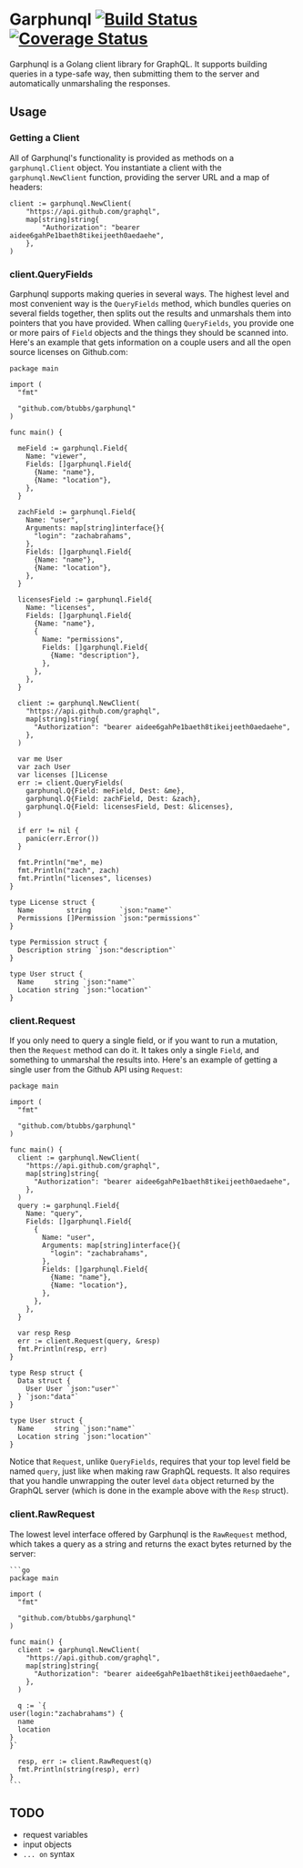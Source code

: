 # Garphunql [![Build Status](https://travis-ci.org/btubbs/garphunql.svg?branch=master)](https://travis-ci.org/btubbs/garphunql) [![Coverage Status](https://coveralls.io/repos/github/btubbs/garphunql/badge.svg?branch=master)](https://coveralls.io/github/btubbs/garphunql?branch=master)

Garphunql is a Golang client library for GraphQL.  It supports building queries in a type-safe way,
then submitting them to the server and automatically unmarshaling the responses.

## Usage

### Getting a Client

All of Garphunql's functionality is provided as methods on a `garphunql.Client` object.  You
instantiate a client with the `garphunql.NewClient` function, providing the server URL and a map of
headers:

	client := garphunql.NewClient(
		"https://api.github.com/graphql",
		map[string]string{
			"Authorization": "bearer aidee6gahPe1baeth8tikeijeeth0aedaehe",
		},
	)

### client.QueryFields

Garphunql supports making queries in several ways.  The highest level and most convenient way is
the `QueryFields` method, which bundles queries on several fields together, then splits out the
results and unmarshals them into pointers that you have provided.  When calling `QueryFields`, you
provide one or more pairs of `Field` objects and the things they should be scanned into.  Here's an
example that gets information on a couple users and all the open source licenses on Github.com:

    package main

    import (
      "fmt"

      "github.com/btubbs/garphunql"
    )

    func main() {

      meField := garphunql.Field{
        Name: "viewer",
        Fields: []garphunql.Field{
          {Name: "name"},
          {Name: "location"},
        },
      }

      zachField := garphunql.Field{
        Name: "user",
        Arguments: map[string]interface{}{
          "login": "zachabrahams",
        },
        Fields: []garphunql.Field{
          {Name: "name"},
          {Name: "location"},
        },
      }

      licensesField := garphunql.Field{
        Name: "licenses",
        Fields: []garphunql.Field{
          {Name: "name"},
          {
            Name: "permissions",
            Fields: []garphunql.Field{
              {Name: "description"},
            },
          },
        },
      }

      client := garphunql.NewClient(
        "https://api.github.com/graphql",
        map[string]string{
          "Authorization": "bearer aidee6gahPe1baeth8tikeijeeth0aedaehe",
        },
      )

      var me User
      var zach User
      var licenses []License
      err := client.QueryFields(
        garphunql.Q{Field: meField, Dest: &me},
        garphunql.Q{Field: zachField, Dest: &zach},
        garphunql.Q{Field: licensesField, Dest: &licenses},
      )

      if err != nil {
        panic(err.Error())
      }

      fmt.Println("me", me)
      fmt.Println("zach", zach)
      fmt.Println("licenses", licenses)
    }

    type License struct {
      Name        string       `json:"name"`
      Permissions []Permission `json:"permissions"`
    }

    type Permission struct {
      Description string `json:"description"`
    }

    type User struct {
      Name     string `json:"name"`
      Location string `json:"location"`
    }

### client.Request

If you only need to query a single field, or if you want to run a mutation, then the `Request`
method can do it.  It takes only a single `Field`, and something to unmarshal the results into.
Here's an example of getting a single user from the Github API using `Request`:

    package main

    import (
      "fmt"

      "github.com/btubbs/garphunql"
    )

    func main() {
      client := garphunql.NewClient(
        "https://api.github.com/graphql",
        map[string]string{
          "Authorization": "bearer aidee6gahPe1baeth8tikeijeeth0aedaehe",
        },
      )
      query := garphunql.Field{
        Name: "query",
        Fields: []garphunql.Field{
          {
            Name: "user",
            Arguments: map[string]interface{}{
              "login": "zachabrahams",
            },
            Fields: []garphunql.Field{
              {Name: "name"},
              {Name: "location"},
            },
          },
        },
      }

      var resp Resp
      err := client.Request(query, &resp)
      fmt.Println(resp, err)
    }

    type Resp struct {
      Data struct {
        User User `json:"user"`
      } `json:"data"`
    }

    type User struct {
      Name     string `json:"name"`
      Location string `json:"location"`
    }

Notice that `Request`, unlike `QueryFields`, requires that your top level field be named `query`,
just like when making raw GraphQL requests.  It also requires that you handle unwrapping the outer
level `data` object returned by the GraphQL server (which is done in the example above with the
`Resp` struct).

### client.RawRequest

The lowest level interface offered by Garphunql is the `RawRequest` method, which takes a query as a
string and returns the exact bytes returned by the server:

    ```go
    package main

    import (
      "fmt"

      "github.com/btubbs/garphunql"
    )

    func main() {
      client := garphunql.NewClient(
        "https://api.github.com/graphql",
        map[string]string{
          "Authorization": "bearer aidee6gahPe1baeth8tikeijeeth0aedaehe",
        },
      )

      q := `{
    user(login:"zachabrahams") {
      name
      location
    }
    }`

      resp, err := client.RawRequest(q)
      fmt.Println(string(resp), err)
    }
    ```

## TODO
- request variables
- input objects
- `... on` syntax
